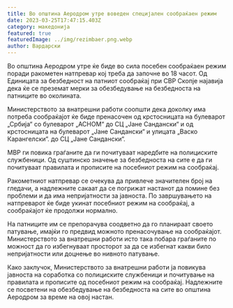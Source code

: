 ```yaml
---
title: Во општина Аеродром утре воведен специјален сообраќаен режим
date: 2023-03-25T17:47:15.403Z
category: македонија
featured: true
featuredImage: ../img/rezimbaer.png.webp
author: Вардарски
---
```


Во општина Аеродром утре ќе биде во сила посебен сообраќаен режим поради ракометен натпревар кој треба да започне во 18 часот. Од Единицата за безбедност на патниот сообраќај при СВР Скопје најавија дека ќе се преземат мерки за обезбедување на безбедноста на патниците во околината.

Министерството за внатрешни работи соопшти дека доколку има потреба сообраќајот ќе биде пренасочен од крстосницата на булеварот „Србија“ со булеварот „АСНОМ“ до СЦ „Јане Сандански“ и од крстосницата на булеварот „Јане Сандански“ и улицата „Васко Карангелски“. до СЦ „Јане Сандански“.

МВР ги повика граѓаните да ги почитуваат наредбите на полициските службеници. Од суштинско значење за безбедноста на сите е да ги почитуваат правилата и прописите на посебниот режим на сообраќај.

Ракометниот натпревар се очекува да привлече значителен број на гледачи, а надлежните сакаат да се погрижат настанот да помине без проблеми и да има непријатности за јавноста. По завршувањето на натпреварот ќе биде укинат посебниот режим на сообраќај, а сообраќајот ќе продолжи нормално.

На патниците им се препорачува соодветно да го планираат своето патување, имајќи го предвид можното пренасочување на сообраќајот. Министерството за внатрешни работи исто така побара граѓаните по можност да го избегнуваат просторот за да се избегнат какви било непријатности или доцнење во нивното патување.

Како заклучок, Министерството за внатрешни работи ја повикува јавноста на соработка со полициските службеници и почитување на правилата и прописите од посебниот режим на сообраќај. Надлежните се посветени на обезбедување на безбедноста на сите во општина Аеродром за време на овој настан.
